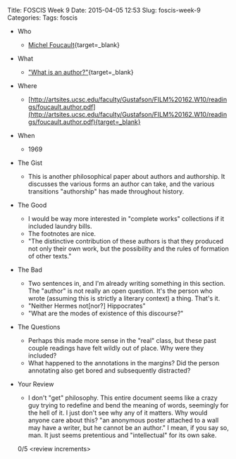 Title: FOSCIS Week 9
Date: 2015-04-05 12:53
Slug: foscis-week-9
Categories: 
Tags: foscis

- Who
    - [Michel Foucault](http://plato.stanford.edu/entries/foucault/){target=_blank}
- What
    - ["What is an author?"](http://artsites.ucsc.edu/faculty/Gustafson/FILM%20162.W10/readings/foucault.author.pdf){target=_blank}
- Where
    - [http://artsites.ucsc.edu/faculty/Gustafson/FILM%20162.W10/readings/foucault.author.pdf](http://artsites.ucsc.edu/faculty/Gustafson/FILM%20162.W10/readings/foucault.author.pdf){target=_blank}
- When
    - 1969
- The Gist
    - This is another philosophical paper about authors and authorship. It discusses the various forms an author can take, and the various transitions "authorship" has made throughout history.
- The Good
    - I would be way more interested in "complete works" collections if it included laundry bills. 
    - The footnotes are nice. 
    - "The distinctive contribution of these authors is that they produced not only their own work, but the possibility and the rules of formation of other texts."
- The Bad
    - Two sentences in, and I'm already writing something in this section. The "author" is not really an open question. It's the person who wrote (assuming this is strictly a literary context) a thing. That's it. 
    - "Neither Hermes not[nor?] Hippocrates"
    - "What are the modes of existence of this discourse?"
- The Questions
    - Perhaps this made more sense in the "real" class, but these past couple readings have felt wildly out of place. Why were they included?
    - What happened to the annotations in the margins? Did the person annotating also get bored and subsequently distracted?
- Your Review
    - I don't "get" philosophy. This entire document seems like a crazy guy trying to redefine and bend the meaning of words, seemingly for the hell of it. I just don't see why any of it matters. Why would anyone care about this? "an anonymous poster attached to a wall may have a writer, but he cannot be an author." I mean, if you say so, man. It just seems pretentious and "intellectual" for its own sake. 

    0/5 <review increments\>
